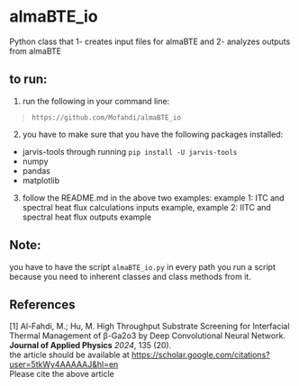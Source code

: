 # almaBTE_io
Python class that 1- creates input files for almaBTE and 2- analyzes outputs from almaBTE

## to run:
1. run the following in your command line:<br>
  > `https://github.com/Mofahdi/almaBTE_io`<br>
2. you have to make sure that you have the following packages installed:<br>
* jarvis-tools through running `pip install -U jarvis-tools`<br>
* numpy<br>
* pandas<br>
* matplotlib
3. follow the README.md in the above two examples: example 1: ITC and spectral heat flux calculations inputs example, example 2: IITC and spectral heat flux outputs example

## Note: 
you have to have the script `almaBTE_io.py` in every path you run a script because you need to inherent classes and class methods from it.
## References
[1] Al-Fahdi, M.; Hu, M. High Throughput Substrate Screening for Interfacial Thermal Management of β-Ga2o3 by Deep Convolutional Neural Network. **Journal of Applied Physics** *2024*, 135 (20).
<br>the article should be available at https://scholar.google.com/citations?user=5tkWy4AAAAAJ&hl=en
<br>Please cite the above article
